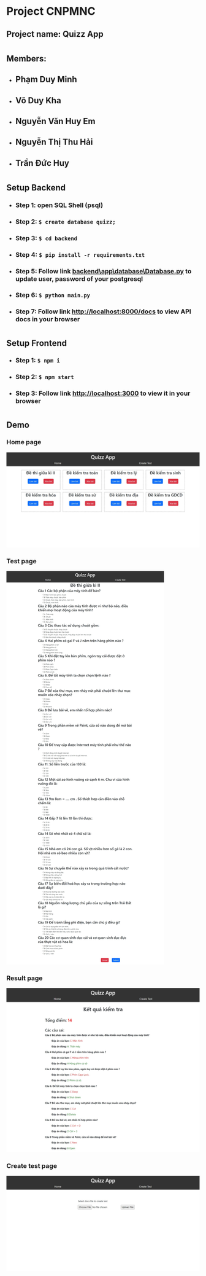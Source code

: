 # Project CNPMNC

## Project name: Quizz App
#
## Members:
* ## Phạm Duy Minh
* ## Võ Duy Kha
* ## Nguyễn Văn Huy Em
* ## Nguyễn Thị Thu Hải
* ## Trần Đức Huy
#
## Setup Backend
* ### Step 1: open SQL Shell (psql)
* ### Step 2: `$ create database quizz;`
* ### Step 3: `$ cd backend`
* ### Step 4: `$ pip install -r requirements.txt`
* ### Step 5: Follow link [backend\app\database\Database.py](backend\app\database\Database.py) to update user, password of your postgresql 
* ### Step 6: `$ python main.py`
* ### Step 7: Follow link [http://localhost:8000/docs](http://localhost:8000/docs) to view API docs in your browser
#
## Setup Frontend
* ### Step 1: `$ npm i`
* ### Step 2: `$ npm start`
* ### Step 3: Follow link [http://localhost:3000](http://localhost:3000) to view it in your browser

#
## Demo
### Home page
![home](./demo/collections.jpeg)
### Test page
![test](./demo/test.jpeg)
### Result page
![result](./demo/result.jpeg)
### Create test page
![create-test](./demo/create-test.jpeg)

